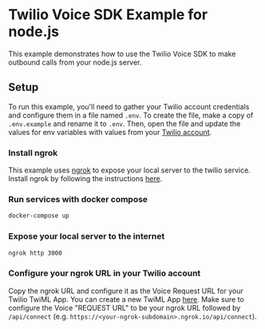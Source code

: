 
# Twilio Voice SDK Example for node.js

This example demonstrates how to use the Twilio Voice SDK to make outbound calls from your node.js server.

## Setup

To run this example, you'll need to gather your Twilio account credentials and configure them in a file named `.env`. To create the file, make a copy of `.env.example` and rename it to `.env`. Then, open the file and update the values for env variables with values from your [Twilio account](https://www.twilio.com/console).

### Install ngrok

This example uses [ngrok](https://ngrok.com/) to expose your local server to the twilio service. Install ngrok by following the instructions [here](https://ngrok.com/download).

### Run services with docker compose

```bash
docker-compose up
```

### Expose your local server to the internet

```bash
ngrok http 3000
```

### Configure your ngrok URL in your Twilio account
Copy the ngrok URL and configure it as the Voice Request URL for your Twilio TwiML App. You can create a new TwiML App [here](https://www.twilio.com/console/voice/twiml/apps). Make sure to configure the Voice "REQUEST URL" to be your ngrok URL followed by `/api/connect` (e.g. `https://<your-ngrok-subdomain>.ngrok.io/api/connect`).






